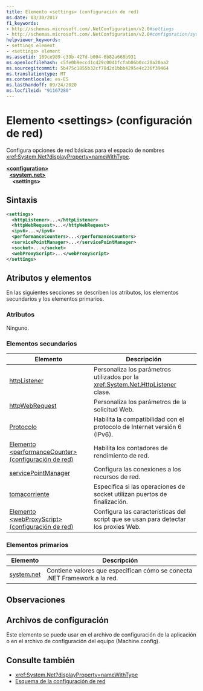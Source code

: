 ```yaml
---
title: Elemento <settings> (configuración de red)
ms.date: 03/30/2017
f1_keywords:
- http://schemas.microsoft.com/.NetConfiguration/v2.0#settings
- http://schemas.microsoft.com/.NetConfiguration/v2.0#configuration/system.net/settings
helpviewer_keywords:
- settings element
- <settings> element
ms.assetid: 189ce989-c39b-427d-b004-6b82a668b931
ms.openlocfilehash: c5fe0b9eccd1c429c0041fcfab06b0cc20a20aa2
ms.sourcegitcommit: 5b475c1855b32cf78d2d1bbb4295e4c236f39464
ms.translationtype: MT
ms.contentlocale: es-ES
ms.lasthandoff: 09/24/2020
ms.locfileid: "91167280"
---
```

# <a name="settings-element-network-settings"></a>Elemento \<settings> (configuración de red)

Configura opciones de red básicas para el espacio de nombres <xref:System.Net?displayProperty=nameWithType>.  

[**\<configuration>**](../configuration-element.md)\
&nbsp;&nbsp;[**\<system.net>**](system-net-element-network-settings.md)\
&nbsp;&nbsp;&nbsp;&nbsp;**\<settings>**

## <a name="syntax"></a>Sintaxis  
  
```xml  
<settings>  
  <httpListener>...</httpListener>  
  <httpWebRequest>...</httpWebRequest>  
  <ipv6>...</ipv6>  
  <performanceCounters>...</performanceCounters>  
  <servicePointManager>...</servicePointManager>  
  <socket>...</socket>  
  <webProxyScript>...</webProxyScript>  
</settings>  
```  
  
## <a name="attributes-and-elements"></a>Atributos y elementos  

 En las siguientes secciones se describen los atributos, los elementos secundarios y los elementos primarios.  
  
### <a name="attributes"></a>Atributos  

 Ninguno.  
  
### <a name="child-elements"></a>Elementos secundarios  
  
|Elemento|Descripción|  
|-------------|-----------------|  
|[httpListener](httplistener-element-network-settings.md)|Personaliza los parámetros utilizados por la <xref:System.Net.HttpListener> clase.|  
|[httpWebRequest](httpwebrequest-element-network-settings.md)|Personaliza los parámetros de la solicitud Web.|  
|[Protocolo](ipv6-element-network-settings.md)|Habilita la compatibilidad con el protocolo de Internet versión 6 (IPv6).|  
|[Elemento \<performanceCounter> (configuración de red)](performancecounter-element-network-settings.md)|Habilita los contadores de rendimiento de red.|  
|[servicePointManager](servicepointmanager-element-network-settings.md)|Configura las conexiones a los recursos de red.|  
|[tomacorriente](socket-element-network-settings.md)|Especifica si las operaciones de socket utilizan puertos de finalización.|  
|[Elemento \<webProxyScript> (configuración de red)](webproxyscript-element-network-settings.md)|Configura las características del script que se usan para detectar los proxies Web.|  
  
### <a name="parent-elements"></a>Elementos primarios  
  
|Elemento|Descripción|  
|-------------|-----------------|  
|[system.net](system-net-element-network-settings.md)|Contiene valores que especifican cómo se conecta .NET Framework a la red.|  
  
## <a name="remarks"></a>Observaciones  
  
## <a name="configuration-files"></a>Archivos de configuración  

 Este elemento se puede usar en el archivo de configuración de la aplicación o en el archivo de configuración del equipo (Machine.config).  
  
## <a name="see-also"></a>Consulte también

- <xref:System.Net?displayProperty=nameWithType>
- [Esquema de la configuración de red](index.md)
